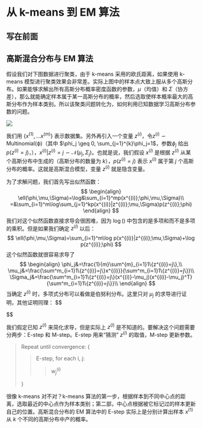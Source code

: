 # 从 k-means 到 EM 算法

## 写在前面



## 高斯混合分布与 EM 算法

假设我们对下图数据进行聚类，由于 k-means 采用的欧氏距离，如果使用 k-means 模型进行聚类效果会非常差。实际上图中的样本点大致上服从多个高斯分布。如果能够求解出所有高斯分布概率密度函数的参数，$\mu$（均值）和 $\Sigma$（协方差），那么就能确定样本属于某一高斯分布的概率，然后选取使样本概率最大的高斯分布作为样本类别。所以该聚类问题转化为，如何利用已知数据学习高斯分布参数的问题。

![](/Users/Demon/Resume/GitRepo/hychn.github.io/img/em-gaussian.png)

我们用 $\{x^{(1)},\dots x^{(m)}\}$ 表示数据集。另外再引入一个变量 $z^{(i)}$，令$z^{(i)}\backsim \mathrm{Multinomial(\phi)}$（其中 $\phi_j \geq 0, \sum_{j=1}^{k}\phi_j=1$，参数$\phi_j$ 给出$p(z^{(i)}=j)，$），$x^{(i)}|z^{(i)}=j\backsim\mathcal{N}(\mu_j,\Sigma_j)$。也就是说，我们假设 $x^{(i)}$ 是根据 $z^{(i)}$ 从某个高斯分布中生成的（高斯分布的数量为 $k$），$p(z^{(i)}=j)$ 表示 $x^{(i)}$ 属于第 $j$ 个高斯分布的概率。这就是高斯混合模型，变量 $z^{(i)}$ 就是隐含变量。

为了求解问题，我们首先写出似然函数：
$$
\begin{align}
\ell(\phi,\mu,\Sigma)=\log&\sum_{i=1}^mp(x^{(i)};\phi,\mu,\Sigma)\\
=&\sum_{i=1}^m\log\sum_{j=1}^kp(x^{(i)}|z^{(i)};\mu,\Sigma)p(z^{(i)};\phi)
\end{align}
$$
我们对这个似然函数直接求导会很困难，因为 $\log()$ 中包含的是多项和而不是多项的乘积。但是如果我们确定 $z^{(i)}$ 以后：
$$
\ell(\phi,\mu,\Sigma)=\sum_{i=1}^m\log p(x^{(i)}|z^{(i)};\mu,\Sigma)+\log p(z^{(i)};\phi)
$$
这个似然函数就很容易求导了
$$
\begin{align}
\phi_j&=\frac{1}{m}\sum^{m}_{i=1}1\{z^{(i)}=j\},\\
\mu_j&=\frac{\sum^m_{i=1}1\{z^{(i)}=j\}x^{(i)}}{\sum^m_{i=1}1\{z^{(i)}=j\}}\\
\Sigma_j&=\frac{\sum^m_{i=1}1\{z^{(i)}=j\}(x^{(i)}-\mu_j)(x^{(i)}-\mu_j)^T}{\sum^m_{i=1}1\{z^{(i)}=j\}}\\
\end{align}
$$
当确定 $z^{(i)}$ 时，多项式分布可以看做是伯努利分布。这里只对 $\mu_j$ 的求导进行证明，其他证明同理：
$$

$$

我们假定已知 $z^{(i)}$ 来简化求导，但是实际上 $z^{(i)}$ 是不知道的。要解决这个问题需要分两步：E-step 和 M-step。E-step 用来“猜测” $z^{(i)}$ 的取值，M-step 更新参数。

>Repeat until convergence: {
>
>>E-step, for each i, j:
>>
>>> $w^{(i)}_j$
>
>
>
>}

很像 k-means 对不对？k-means 算法的第一步，根据样本到不同中心点的距离，选取最近的中心点作为样本类别；第二部，中心点根据被它标记过的样本更新自己的位置。高斯混合分布的 EM 算法中的 E-step 实际上是分别计算出样本  $x^{(1)}$ 从 $k$ 个不同的高斯分布中产的概率。